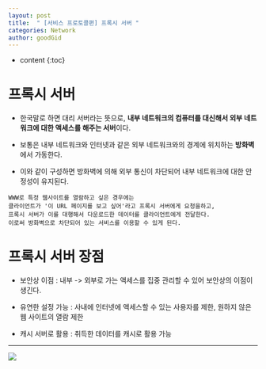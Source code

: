 ```yaml
---
layout: post
title:  " [서비스 프로토콜편] 프록시 서버 "
categories: Network
author: goodGid
---
```

* content
{:toc}


# 프록시 서버

* 한국말로 하면 대리 서버라는 뜻으로, <b>내부 네트워크의 컴퓨터를 대신해서 외부 네트워크에 대한 액세스를 해주는 서버</b>이다.

* 보통은 내부 네트워크와 인터넷과 같은 외부 네트워크와의 경계에 위치하는 <b>방화벽</b>에서 가동한다.

* 이와 같이 구성하면 방화벽에 의해 외부 통신이 차단되어 내부 네트워크에 대한 안정성이 유지된다.

```
WWW로 특정 웹사이트를 열람하고 싶은 경우에는
클라이언트가 '이 URL 페이지를 보고 싶어'라고 프록시 서버에게 요청을하고,
프록시 서버가 이를 대행해서 다운로드한 데이터를 클라이언트에게 전달한다.
이로써 방화벽으로 차단되어 있는 서비스를 이용할 수 있게 된다.
```

# 프록시 서버 장점

* 보안상 이점 : 내부 -> 외부로 가는 액세스를 집중 관리할 수 있어 보안상의 이점이 생긴다.

* 유연한 설정 가능 : 사내에 인터넷에 액세스할 수 있는 사용자를 제한, 원하지 않은 웹 사이트의 열람 제한 

* 캐시 서버로 활용 : 취득한 데이터를 캐시로 활용 가능

---


![](/assets/img/network/proxy_server_1.png)



